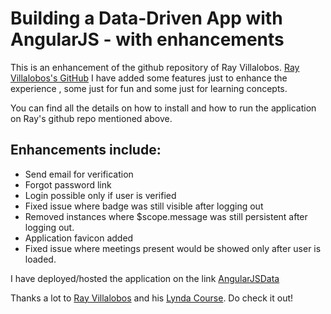 # Building a Data-Driven App with AngularJS - with enhancements

This is an enhancement of the github repository of Ray Villalobos. [Ray Villalobos's GitHub](https://github.com/planetoftheweb/angulardata)
I have added some features just to enhance the experience , some just for fun and some just for learning concepts.

You can find all the details on how to install and how to run the application on Ray's github repo mentioned above. 

## Enhancements include:
- Send email for verification
- Forgot password link
- Login possible only if user is verified
- Fixed issue where badge was still visible after logging out
- Removed instances where $scope.message was still persistent after logging out.
- Application favicon added
- Fixed issue where meetings present would be showed only after user is loaded.

I have deployed/hosted the application on the link [AngularJSData](https://angularjsregistration.firebaseapp.com)

Thanks a lot to [Ray Villalobos](http://www.raybo.org/) and his [Lynda Course](http://www.lynda.com/AngularJS-tutorials/Building-Data-Driven-App-AngularJS/368918-2.html). Do check it out!